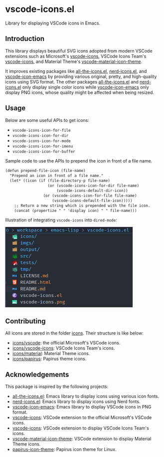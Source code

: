 vscode-icons.el
==================

Library for displaying VSCode icons in Emacs.

## Introduction

This library displays beautiful SVG icons adopted from modern VSCode extensions such as Microsoft's [vscode-icons](https://github.com/microsoft/vscode-icons), VSCode Icons Team's [vscode-icons](https://github.com/vscode-icons/vscode-icons), and Material Theme's [vscode-material-icon-theme](https://github.com/material-extensions/vscode-material-icon-theme).

It improves existing packages like [all-the-icons.el](https://github.com/domtronn/all-the-icons.el), [nerd-icons.el](https://github.com/rainstormstudio/nerd-icons.el), and [vscode-icon-emacs](https://github.com/jojojames/vscode-icon-emacs) by providing various original, pretty, and high-quality icons using SVG format. The other packages [all-the-icons.el](https://github.com/domtronn/all-the-icons.el) and [nerd-icons.el](https://github.com/rainstormstudio/nerd-icons.el) only display single color icons while [vscode-icon-emacs](https://github.com/jojojames/vscode-icon-emacs) only display PNG icons, whose quality might be affected when being resized.

## Usage

Below are some useful APIs to get icons:

- `vscode-icons-icon-for-file`
- `vscode-icons-icon-for-dir`
- `vscode-icons-icon-for-mode`
- `vscode-icons-icon-for-imenu`
- `vscode-icons-icon-for-buffer`

Sample code to use the APIs to prepend the icon in front of a file name.

```elisp
(defun prepend-file-icon (file-name)
  "Prepend an icon in front of a file name."
  (let* ((icon (if (file-directory-p file-name)
                   (or (vscode-icons-icon-for-dir file-name)
                       (vscode-icons-default-dir-icon))
                 (or (vscode-icons-icon-for-file file-name)
                     (vscode-icons-default-file-icon)))))
    ;; Return a new string which is prepended with the file icon.
    (concat (propertize " " 'display icon) " " file-name)))
```

Illustration of integrating `vscode-icons` into `dired-mode`:

![](./vscode-icons.png)

## Contributing

All icons are stored in the folder [icons](icons). Their structure is like below:

- [icons/vscode](icons/vscode): the official Microsoft's VSCode icons.
- [icons/vscode-icons](icons/vscode-icons): VSCode Icons Team's icons.
- [icons/material](icons/material): Material Theme icons.
- [icons/papirus](icons/papirus): Papirus theme icons.

## Acknowledgements

This package is inspired by the following projects:

- [all-the-icons.el](https://github.com/domtronn/all-the-icons.el): Emacs library to display icons using various icon fonts.
- [nerd-icons.el](https://github.com/rainstormstudio/nerd-icons.el): Emacs library to display icons using Nerd fonts.
- [vscode-icon-emacs](https://github.com/jojojames/vscode-icon-emacs): Emacs library to display VSCode icons in PNG format.
- [vscode-icons](https://github.com/microsoft/vscode-icons): VSCode extension to the official Microsoft's VSCode icons.
- [vscode-icons](https://github.com/vscode-icons/vscode-icons): VSCode extension to display VSCode Icons Team's icons.
- [vscode-material-icon-theme](https://github.com/material-extensions/vscode-material-icon-theme): VSCode extension to display Material Theme icons.
- [papirus-icon-theme](https://github.com/PapirusDevelopmentTeam/papirus-icon-theme): Papirus icon theme for Linux.

